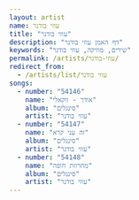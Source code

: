 ```yaml
---
layout: artist
name: עוזי בודנר
title: "עוזי בודנר"
description: "דף האמן עוזי בודנר"
keywords: "שירים, מוזיקה, עוזי בודנר"
permalink: /artists/עוזי-בודנר/
redirect_from:
  - /artists/list/עוזי בודנר
songs:
  - number: "54146"
    name: "אודך - ווקאלי"
    album: "סינגלים"
    artist: "עוזי בודנר"
  - number: "54147"
    name: "זה עני קרא"
    album: "סינגלים"
    artist: "עוזי בודנר"
  - number: "54148"
    name: "מחרוזת חופה"
    album: "סינגלים"
    artist: "עוזי בודנר"
---
```

